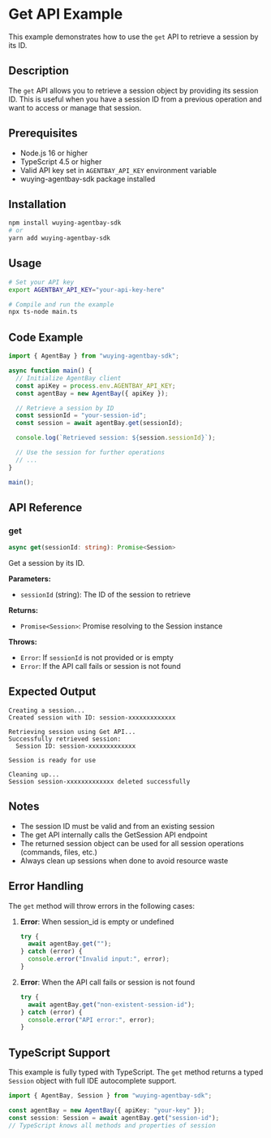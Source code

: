 # Get API Example

This example demonstrates how to use the `get` API to retrieve a session by its ID.

## Description

The `get` API allows you to retrieve a session object by providing its session ID. This is useful when you have a session ID from a previous operation and want to access or manage that session.

## Prerequisites

- Node.js 16 or higher
- TypeScript 4.5 or higher
- Valid API key set in `AGENTBAY_API_KEY` environment variable
- wuying-agentbay-sdk package installed

## Installation

```bash
npm install wuying-agentbay-sdk
# or
yarn add wuying-agentbay-sdk
```

## Usage

```bash
# Set your API key
export AGENTBAY_API_KEY="your-api-key-here"

# Compile and run the example
npx ts-node main.ts
```

## Code Example

```typescript
import { AgentBay } from "wuying-agentbay-sdk";

async function main() {
  // Initialize AgentBay client
  const apiKey = process.env.AGENTBAY_API_KEY;
  const agentBay = new AgentBay({ apiKey });

  // Retrieve a session by ID
  const sessionId = "your-session-id";
  const session = await agentBay.get(sessionId);

  console.log(`Retrieved session: ${session.sessionId}`);

  // Use the session for further operations
  // ...
}

main();
```

## API Reference

### get

```typescript
async get(sessionId: string): Promise<Session>
```

Get a session by its ID.

**Parameters:**
- `sessionId` (string): The ID of the session to retrieve

**Returns:**
- `Promise<Session>`: Promise resolving to the Session instance

**Throws:**
- `Error`: If `sessionId` is not provided or is empty
- `Error`: If the API call fails or session is not found

## Expected Output

```
Creating a session...
Created session with ID: session-xxxxxxxxxxxxx

Retrieving session using Get API...
Successfully retrieved session:
  Session ID: session-xxxxxxxxxxxxx

Session is ready for use

Cleaning up...
Session session-xxxxxxxxxxxxx deleted successfully
```

## Notes

- The session ID must be valid and from an existing session
- The get API internally calls the GetSession API endpoint
- The returned session object can be used for all session operations (commands, files, etc.)
- Always clean up sessions when done to avoid resource waste

## Error Handling

The `get` method will throw errors in the following cases:

1. **Error**: When session_id is empty or undefined
   ```typescript
   try {
     await agentBay.get("");
   } catch (error) {
     console.error("Invalid input:", error);
   }
   ```

2. **Error**: When the API call fails or session is not found
   ```typescript
   try {
     await agentBay.get("non-existent-session-id");
   } catch (error) {
     console.error("API error:", error);
   }
   ```

## TypeScript Support

This example is fully typed with TypeScript. The `get` method returns a typed `Session` object with full IDE autocomplete support.

```typescript
import { AgentBay, Session } from "wuying-agentbay-sdk";

const agentBay = new AgentBay({ apiKey: "your-key" });
const session: Session = await agentBay.get("session-id");
// TypeScript knows all methods and properties of session
```

